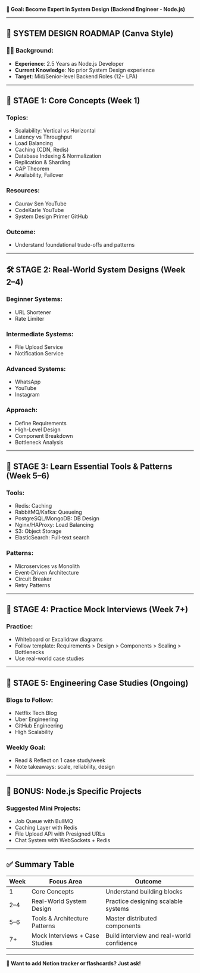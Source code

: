 **🎯 Goal: Become Expert in System Design (Backend Engineer - Node.js)**

---

## 🧭 SYSTEM DESIGN ROADMAP (Canva Style)

### 👨‍💻 Background:

* **Experience**: 2.5 Years as Node.js Developer
* **Current Knowledge**: No prior System Design experience
* **Target**: Mid/Senior-level Backend Roles (12+ LPA)

---

## 🧱 STAGE 1: Core Concepts (Week 1)

### Topics:

* Scalability: Vertical vs Horizontal
* Latency vs Throughput
* Load Balancing
* Caching (CDN, Redis)
* Database Indexing & Normalization
* Replication & Sharding
* CAP Theorem
* Availability, Failover

### Resources:

* Gaurav Sen YouTube
* CodeKarle YouTube
* System Design Primer GitHub

### Outcome:

* Understand foundational trade-offs and patterns

---

## 🛠️ STAGE 2: Real-World System Designs (Week 2–4)

### Beginner Systems:

* URL Shortener
* Rate Limiter

### Intermediate Systems:

* File Upload Service
* Notification Service

### Advanced Systems:

* WhatsApp
* YouTube
* Instagram

### Approach:

* Define Requirements
* High-Level Design
* Component Breakdown
* Bottleneck Analysis

---

## 🔌 STAGE 3: Learn Essential Tools & Patterns (Week 5–6)

### Tools:

* Redis: Caching
* RabbitMQ/Kafka: Queueing
* PostgreSQL/MongoDB: DB Design
* Nginx/HAProxy: Load Balancing
* S3: Object Storage
* ElasticSearch: Full-text search

### Patterns:

* Microservices vs Monolith
* Event-Driven Architecture
* Circuit Breaker
* Retry Patterns

---

## 🧠 STAGE 4: Practice Mock Interviews (Week 7+)

### Practice:

* Whiteboard or Excalidraw diagrams
* Follow template: Requirements > Design > Components > Scaling > Bottlenecks
* Use real-world case studies

---

## 📘 STAGE 5: Engineering Case Studies (Ongoing)

### Blogs to Follow:

* Netflix Tech Blog
* Uber Engineering
* GitHub Engineering
* High Scalability

### Weekly Goal:

* Read & Reflect on 1 case study/week
* Note takeaways: scale, reliability, design

---

## 🚀 BONUS: Node.js Specific Projects

### Suggested Mini Projects:

* Job Queue with BullMQ
* Caching Layer with Redis
* File Upload API with Presigned URLs
* Chat System with WebSockets + Redis

---

## ✅ Summary Table

| Week | Focus Area                     | Outcome                                   |
| ---- | ------------------------------ | ----------------------------------------- |
| 1    | Core Concepts                  | Understand building blocks                |
| 2–4  | Real-World System Design       | Practice designing scalable systems       |
| 5–6  | Tools & Architecture Patterns  | Master distributed components             |
| 7+   | Mock Interviews + Case Studies | Build interview and real-world confidence |

---

**💬 Want to add Notion tracker or flashcards? Just ask!**
